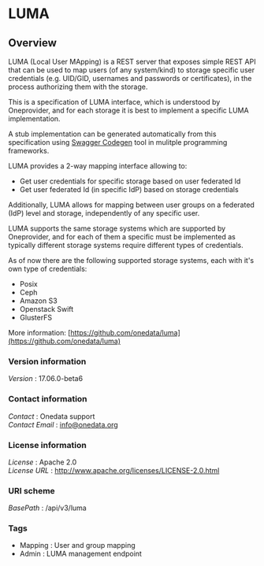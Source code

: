 # LUMA


<a name="overview"></a>
## Overview
LUMA (Local User MApping) is a REST server that exposes simple REST API that
can be used to map users (of any system/kind) to storage specific user
credentials (e.g. UID/GID, usernames and passwords or certificates), in the
process authorizing them with the storage.

This is a specification of LUMA interface, which is understood by
Oneprovider, and for each storage it is best to implement a specific LUMA
implementation.

A stub implementation can be generated automatically from this specification
using [Swagger Codegen](https://github.com/swagger-api/swagger-codegen)
tool in mulitple programming frameworks.

LUMA provides a 2-way mapping interface allowing to:
 * Get user credentials for specific storage based on user federated Id
 * Get user federated Id (in specific IdP) based on storage credentials

Additionally, LUMA allows for mapping between user groups on a federated (IdP)
level and storage, independently of any specific user.

LUMA supports the same storage systems which are supported by Oneprovider,
and for each of them a specific must be implemented as typically different
storage systems require different types of credentials.

As of now there are the following supported storage systems, each with it's
own type of credentials:
 * Posix
 * Ceph
 * Amazon S3
 * Openstack Swift
 * GlusterFS

More information: [https://github.com/onedata/luma](https://github.com/onedata/luma)


### Version information
*Version* : 17.06.0-beta6


### Contact information
*Contact* : Onedata support  
*Contact Email* : info@onedata.org


### License information
*License* : Apache 2.0  
*License URL* : http://www.apache.org/licenses/LICENSE-2.0.html


### URI scheme
*BasePath* : /api/v3/luma


### Tags

* Mapping : User and group mapping
* Admin : LUMA management endpoint



